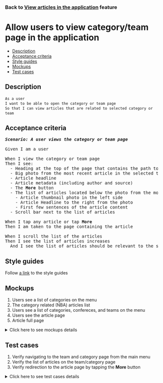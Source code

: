 ### Back to [View articles in the application](../../) feature

# Allow users to view category/team page in the application

- [Description](#description)
- [Acceptance criteria](#acceptance-criteria)
- [Style guides](#style-guides)
- [Mockups](#mockups)
- [Test cases](#test-cases)

## Description

    As a user
    I want to be able to open the category or team page
    So that I can view articles that are related to selected category or team

## Acceptance criteria
<pre>
<b><i>Scenario: A user views the category or team page</i></b>

Given I am a user

When I view the category or team page
Then I see:
  - Heading at the top of the page that contains the path to the page (example: NBA\AFC South\Tennessee)
  - Big photo from the most recent article in the selected team or category
  - Article headline
  - Article metadata (including author and source)
  - The <b>More</b> button
  - The list of articles located below the photo from the most recent article including:
    - Article thumbnail photo in the left side
    - Article Headline to the right from the photo
    - First few sentences of the article content
  - Scroll bar next to the list of articles

When I tap any article or tap <b>More</b>
Then I am taken to the page containing the article

When I scroll the list of the articles
Then I see the list of articles increases
  And I see the list of articles should be relevant to the selected team or category topics
</pre>

## Style guides

Follow [a link](https://www.figma.com/proto/0zkkf5WC77OSpvyD6YXpFE/Style-guides?page-id=0%3A1&node-id=19%3A5368&viewport=266%2C48%2C0.54&scaling=min-zoom&starting-point-node-id=19%3A5368) to the style guides

## Mockups

1. Users see a list of categories on the menu
2. The category related (NBA) articles list
3. Users see a list of categories, confereces, and teams on the menu
4. Users see the article page
5. Article full page

<details>
  <summary>Click here to see mockups details</summary>

**1. Users see a list of categories on the menu:**

![Users see a list of categories on the menu](/sports_hub_portal/mobile_application_features/articles_view/images/application_menu_league_list.png)

**2. The category related (NBA) articles list:**

![The category related (NBA) articles list](/sports_hub_portal/mobile_application_features/articles_view/images/league_articles_page.png)

**3. Users see a list of categories, confereces, and teams on the menu:**

![Users see a list of categories, confereces, and teams on the menu](/sports_hub_portal/mobile_application_features/articles_view/images/application_menu_full_list.png)

**4. Users see the article page:**

![Users see the article page](/sports_hub_portal/mobile_application_features/articles_view/images/application_article_page.png)

**5. Article full page:**

![Article full page](/sports_hub_portal/mobile_application_features/articles_view/images/article_page.png)

</details>

## Test cases

1. Verify navigating to the team and category page from the main menu
2. Verify the list of articles on the team/category page
3. Verify redirection to the article page by tapping the <b>More</b> button

<details>
  <summary>Click here to see test cases details</summary>

### **#1. Verify navigating to the team and category page from the main menu**

|Preconditions|Steps|Expected result
--------------|-----|----------
||1) Examine the main menu</br>2) Tap the sports category (NBA)</br>3) Tap the subcategory (AFC South)</br>4) Tap a team (Tennessee)|2) Submenu with subcategories opens</br>3) Submenu with teams opens</br>4) The user is redirected to the Tennessee team page|

### **#2. Verify the list of articles on the team/category page**

|Preconditions|Steps|Expected result
--------------|-----|----------
|The user is on the team page|1) Examine the list of articles|1) The list of articles is relevant to the selected team|

### **#3. Verify redirection to the article page by tapping the More button**

|Preconditions|Steps|Expected result
--------------|-----|----------
|- The user is on the team page|1) Tap the More button in the main article section|1) The user is redirected to the article page|
</details>

